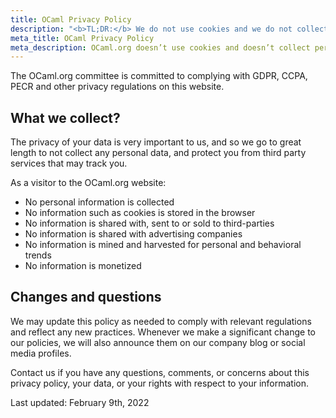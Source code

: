 ```yaml
---
title: OCaml Privacy Policy
description: "<b>TL;DR:</b> We do not use cookies and we do not collect any personal data. We also don't use any third party service."
meta_title: OCaml Privacy Policy
meta_description: OCaml.org doesn’t use cookies and doesn’t collect personal data. Your data is your data, period.
---
```


The OCaml.org committee is committed to complying with GDPR, CCPA, PECR and other privacy regulations on this website.

## What we collect?

The privacy of your data is very important to us, and so we go to great length to not collect any personal data, and protect you from third party services that may track you.

As a visitor to the OCaml.org website:

- No personal information is collected
- No information such as cookies is stored in the browser
- No information is shared with, sent to or sold to third-parties
- No information is shared with advertising companies
- No information is mined and harvested for personal and behavioral trends
- No information is monetized

## Changes and questions

We may update this policy as needed to comply with relevant regulations and reflect any new practices. Whenever we make a significant change to our policies, we will also announce them on our company blog or social media profiles.

Contact us if you have any questions, comments, or concerns about this privacy policy, your data, or your rights with respect to your information.

Last updated: February 9th, 2022

